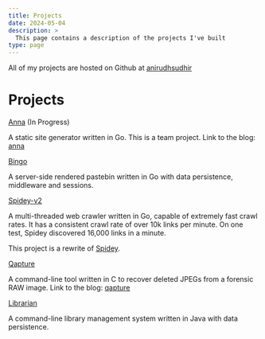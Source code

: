 ```yaml
---
title: Projects
date: 2024-05-04
description: >
  This page contains a description of the projects I've built
type: page
---
```


All of my projects are hosted on Github at [anirudhsudhir](https://github.com/anirudhsudhir)

# Projects

[Anna](https://github.com/acmpesuecc/Anna) (In Progress)

A static site generator written in Go. This is a team project.
Link to the blog: [anna](/posts/building-anna.html)

[Bingo](https://github.com/anirudhsudhir/Bingo)

A server-side rendered pastebin written in Go with data persistence, middleware and sessions.

[Spidey-v2](https://github.com/anirudhsudhir/Spidey-v2)

A multi-threaded web crawler written in Go, capable of extremely fast crawl rates.
It has a consistent crawl rate of over 10k links per minute.
On one test, Spidey discovered 16,000 links in a minute.

This project is a rewrite of [Spidey](https://github.com/anirudhsudhir/Spidey).

[Qapture](https://github.com/anirudhsudhir/Qapture)

A command-line tool written in C to recover deleted JPEGs from a forensic RAW image.
Link to the blog: [qapture](/posts/qapture.html)

[Librarian](https://github.com/anirudhsudhir/Librarian)

A command-line library management system written in Java with data persistence.
